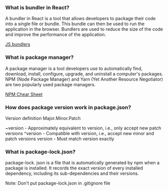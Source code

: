 ### What is bundler in React?

A bundler in React is a tool that allows developers to package their code into a single file or bundle. This bundle can then be used to run the application in the browser. Bundlers are used to reduce the size of the code and improve the performance of the application.

[JS bundlers](https://dev.to/underscorecode/javascript-bundlers-an-in-depth-comparative-is-webpack-still-the-best-bundler-in-2021-59jk)

### What is package manager?

A package manager is a tool developers use to automatically find, download, install, configure, upgrade, and uninstall a computer's packages. NPM (Node Package Manager) and Yarn (Yet Another Resource Negotiator) are two popularly used package managers.

[NPM Chear Sheet](https://dev.to/ganeshtyjo/npm-cheat-sheet-2om5)

### How does package version work in package.json?

Version definition
Major.Minor.Patch

~version - Approximately equivalent to version, i.e., only accept new patch versions 
^version - Compatible with version, i.e., accept new minor and patch versions
version - Must match version exactly

### What is package-lock.json?

package-lock. json is a file that is automatically generated by npm when a package is installed. It records the exact version of every installed dependency, including its sub-dependencies and their versions.

Note: Don't put package-lock.json in .gitignore file